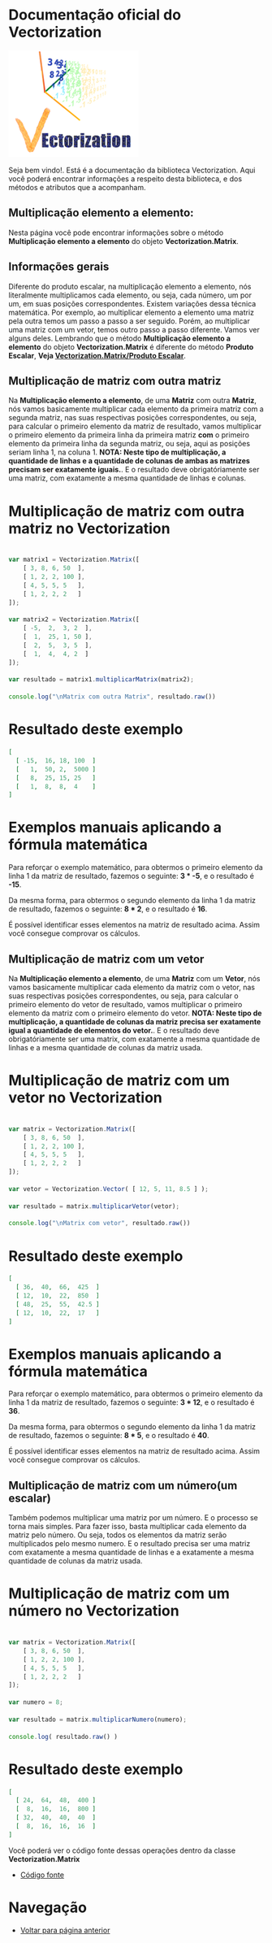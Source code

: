 # Documentação oficial do Vectorization
![Logo do projeto](https://github.com/WilliamJardim/Vectorization/blob/main/imagens/logo256x256.png)

Seja bem vindo!. Está é a documentação da biblioteca Vectorization.
Aqui você poderá encontrar informações a respeito desta biblioteca, e dos métodos e atributos que a acompanham.

## Multiplicação elemento a elemento:
Nesta página você pode encontrar informações sobre o método **Multiplicação elemento a elemento** do objeto **Vectorization.Matrix**. 

## Informações gerais
Diferente do produto escalar, na multiplicação elemento a elemento, nós literalmente multiplicamos cada elemento, ou seja, cada número, um por um, em suas posições correspondentes. Existem variações dessa técnica matemática. Por exemplo, ao multiplicar elemento a elemento uma matriz pela outra temos um passo a passo a ser seguido. Porém, ao multiplicar uma matriz com um vetor, temos outro passo a passo diferente. Vamos ver alguns deles. Lembrando que o método **Multiplicação elemento a elemento** do objeto **Vectorization.Matrix** é diferente do método **Produto Escalar**, **Veja [Vectorization.Matrix/Produto Escalar](../ProdutoEscalar/page.md)**.

## Multiplicação de matriz com outra matriz
Na **Multiplicação elemento a elemento**, de uma **Matriz** com outra **Matriz**, nós vamos basicamente multiplicar cada elemento da primeira matriz com a segunda matriz, nas suas respectivas posições correspondentes, ou seja, para calcular o primeiro elemento da matriz de resultado, vamos multiplicar o primeiro elemento da primeira linha da primeira matriz **com** o primeiro elemento da primeira linha da segunda matriz, ou seja, aqui as posições seriam linha 1, na coluna 1. **NOTA: Neste tipo de multiplicação, a quantidade de linhas e a quantidade de colunas de ambas as matrizes precisam ser exatamente iguais.**. E o resultado deve obrigatóriamente ser uma matriz, com exatamente a mesma quantidade de linhas e colunas.

# Multiplicação de matriz com outra matriz no Vectorization
```javascript

var matrix1 = Vectorization.Matrix([
    [ 3, 8, 6, 50  ],
    [ 1, 2, 2, 100 ],
    [ 4, 5, 5, 5   ],
    [ 1, 2, 2, 2   ]
]);

var matrix2 = Vectorization.Matrix([
    [ -5,  2,  3, 2  ],
    [  1,  25, 1, 50 ],
    [  2,  5,  3, 5  ],
    [  1,  4,  4, 2  ]
]);

var resultado = matrix1.multiplicarMatrix(matrix2);

console.log("\nMatrix com outra Matrix", resultado.raw())
```

# Resultado deste exemplo
```json
[
  [ -15,  16, 18, 100  ]
  [   1,  50, 2,  5000 ]
  [   8,  25, 15, 25   ]
  [   1,  8,  8,  4    ]
]
```

# Exemplos manuais aplicando a fórmula matemática
Para reforçar o exemplo matemático, para obtermos o primeiro elemento da linha 1 da matriz de resultado, fazemos o seguinte: **3 * -5**, e o resultado é **-15**.

Da mesma forma, para obtermos o segundo elemento da linha 1 da matriz de resultado, fazemos o seguinte: **8 * 2**, e o resultado é **16**.

É possível identificar esses elementos na matriz de resultado acima. Assim você consegue comprovar os cálculos.


## Multiplicação de matriz com um vetor
Na **Multiplicação elemento a elemento**, de uma **Matriz** com um **Vetor**, nós vamos basicamente multiplicar cada elemento da matriz com o vetor, nas suas respectivas posições correspondentes, ou seja, para calcular o primeiro elemento do vetor de resultado, vamos multiplicar o primeiro elemento da matriz com o primeiro elemento do vetor. **NOTA: Neste tipo de multiplicação, a quantidade de colunas da matriz precisa ser exatamente igual a quantidade de elementos do vetor.**. E o resultado deve obrigatóriamente ser uma matrix, com exatamente a mesma quantidade de linhas e a mesma quantidade de colunas da matriz usada.

# Multiplicação de matriz com um vetor no Vectorization
```javascript

var matrix = Vectorization.Matrix([
    [ 3, 8, 6, 50  ],
    [ 1, 2, 2, 100 ],
    [ 4, 5, 5, 5   ],
    [ 1, 2, 2, 2   ]
]);

var vetor = Vectorization.Vector( [ 12, 5, 11, 8.5 ] );

var resultado = matrix.multiplicarVetor(vetor);

console.log("\nMatrix com vetor", resultado.raw())
```

# Resultado deste exemplo
```json
[
  [ 36,  40,  66,  425  ]
  [ 12,  10,  22,  850  ]
  [ 48,  25,  55,  42.5 ] 
  [ 12,  10,  22,  17   ]
]
```

# Exemplos manuais aplicando a fórmula matemática
Para reforçar o exemplo matemático, para obtermos o primeiro elemento da linha 1 da matriz de resultado, fazemos o seguinte: **3 * 12**, e o resultado é **36**.

Da mesma forma, para obtermos o segundo elemento da linha 1 da matriz de resultado, fazemos o seguinte: **8 * 5**, e o resultado é **40**.

É possível identificar esses elementos na matriz de resultado acima. Assim você consegue comprovar os cálculos.

## Multiplicação de matriz com um número(um escalar)
Também podemos multiplicar uma matriz por um número. E o processo se torna mais simples. Para fazer isso, basta multiplicar cada elemento da matriz pelo número. Ou seja, todos os elementos da matriz serão multiplicados pelo mesmo numero. E o resultado precisa ser uma matriz com exatamente a mesma quantidade de linhas e a exatamente a mesma quantidade de colunas da matriz usada.

# Multiplicação de matriz com um número no Vectorization
```javascript

var matrix = Vectorization.Matrix([
    [ 3, 8, 6, 50  ],
    [ 1, 2, 2, 100 ],
    [ 4, 5, 5, 5   ],
    [ 1, 2, 2, 2   ]
]);

var numero = 8;

var resultado = matrix.multiplicarNumero(numero);

console.log( resultado.raw() )

```

# Resultado deste exemplo
```json
[
  [ 24,  64,  48,  400 ]
  [  8,  16,  16,  800 ] 
  [ 32,  40,  40,  40  ] 
  [  8,  16,  16,  16  ]
]
```

Você poderá ver o código fonte dessas operações dentro da classe **Vectorization.Matrix**
* [Código fonte](https://github.com/WilliamJardim/Vectorization/blob/main/src/Matrix.js)

# Navegação
* [Voltar para página anterior](../page.md)

